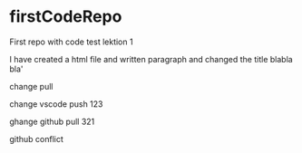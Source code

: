# firstCodeRepo
First repo with code test lektion 1

I have created a html file and written  paragraph and changed the title blabla bla'

change pull


change vscode push 123

ghange github pull 321


github conflict
